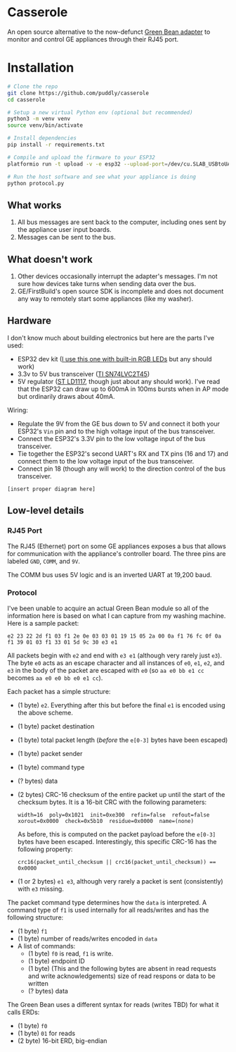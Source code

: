 # Casserole
An open source alternative to the now-defunct [Green Bean adapter](https://github.com/GEMakers/green-bean) to monitor and control GE appliances through their RJ45 port.

# Installation

```sh
# Clone the repo
git clone https://github.com/puddly/casserole
cd casserole

# Setup a new virtual Python env (optional but recommended)
python3 -m venv venv
source venv/bin/activate

# Install dependencies
pip install -r requirements.txt

# Compile and upload the firmware to your ESP32
platformio run -t upload -v -e esp32 --upload-port=/dev/cu.SLAB_USBtoUART

# Run the host software and see what your appliance is doing
python protocol.py
```


## What works
1. All bus messages are sent back to the computer, including ones sent by the appliance user input boards.
2. Messages can be sent to the bus.

## What doesn't work
1. Other devices occasionally interrupt the adapter's messages. I'm not sure how devices take turns when sending data over the bus.
2. GE/FirstBuild's open source SDK is incomplete and does not document any way to remotely start some appliances (like my washer).

## Hardware
I don't know much about building electronics but here are the parts I've used:

 - ESP32 dev kit ([I use this one with built-in RGB LEDs](https://www.tindie.com/products/ddebeer/esp32-dev-board-wifibluetooth/) but any should work)
 - 3.3v to 5V bus transceiver ([TI SN74LVC2T45](https://www.ti.com/lit/ds/symlink/sn74lvc2t45.pdf))
 - 5V regulator ([ST LD1117](https://www.st.com/content/ccc/resource/technical/document/datasheet/99/3b/7d/91/91/51/4b/be/CD00000544.pdf/files/CD00000544.pdf/jcr:content/translations/en.CD00000544.pdf), though just about any should work). I've read that the ESP32 can draw up to 600mA in 100ms bursts when in AP mode but ordinarily draws about 40mA.

Wiring:

 - Regulate the 9V from the GE bus down to 5V and connect it both your ESP32's `Vin` pin and to the high voltage input of the bus transceiver.
 - Connect the ESP32's 3.3V pin to the low voltage input of the bus transceiver.
 - Tie together the ESP32's second UART's RX and TX pins (16 and 17) and connect them to the low voltage input of the bus transceiver.
 - Connect pin 18 (though any will work) to the direction control of the bus transceiver.

```
[insert proper diagram here]
```

## Low-level details

### RJ45 Port
The RJ45 (Ethernet) port on some GE appliances exposes a bus that allows for communication with the appliance's controller board. The three pins are labeled `GND`, `COMM`, and `9V`.

The COMM bus uses 5V logic and is an inverted UART at 19,200 baud.

### Protocol
I've been unable to acquire an actual Green Bean module so all of the information here is based on what I can capture from my washing machine. Here is a sample packet:

    e2 23 22 2d f1 03 f1 2e 0e 03 03 01 19 15 05 2a 00 0a f1 76 fc 0f 0a f1 39 01 03 f1 33 01 5d 9c 30 e3 e1

All packets begin with `e2` and end with `e3 e1` (although very rarely just `e3`). The byte `e0` acts as an escape character and all instances of `e0`, `e1`, `e2`, and `e3` in the body of the packet are escaped with `e0` (so `aa e0 bb e1 cc` becomes `aa e0 e0 bb e0 e1 cc`).

Each packet has a simple structure:
 
 - (1 byte) `e2`. Everything after this but before the final `e1` is encoded using the above scheme.
 - (1 byte) packet destination
 - (1 byte) total packet length (*before* the `e[0-3]` bytes have been escaped)
 - (1 byte) packet sender
 - (1 byte) command type
 - (? bytes) data
 - (2 bytes) CRC-16 checksum of the entire packet up until the start of the checksum bytes. It is a 16-bit CRC with the following parameters:

       width=16  poly=0x1021  init=0xe300  refin=false  refout=false  xorout=0x0000  check=0x5b10  residue=0x0000  name=(none)

    As before, this is computed on the packet payload before the `e[0-3]` bytes have been escaped. Interestingly, this specific CRC-16 has the following property:

       crc16(packet_until_checksum || crc16(packet_until_checksum)) == 0x0000

 - (1 or 2 bytes) `e1 e3`, although very rarely a packet is sent (consistently) with `e3` missing.

The packet command type determines how the `data` is interpreted. A command type of `f1` is used internally for all reads/writes and has the following structure:

 - (1 byte) `f1`
 - (1 byte) number of reads/writes encoded in `data`
 - A list of commands:
   - (1 byte) `f0` is read, `f1` is write.
   - (1 byte) endpoint ID
   - (1 byte) (This and the following bytes are absent in read requests and write acknowledgements) size of read respons or data to be written
   - (? bytes) data

The Green Bean uses a different syntax for reads (writes TBD) for what it calls ERDs:

 - (1 byte) `f0`
 - (1 byte) `01` for reads
 - (2 byte) 16-bit ERD, big-endian
